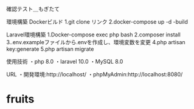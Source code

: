 確認テスト＿もぎたて

環境構築
Dockerビルド
1.git clone リンク
2.docker-compose up -d -build


Laravel環境構築
1.Docker-compose exec php bash
2.composer install
3..env.exampleファイルから.envを作成し、環境変数を変更
4.php artisan key:generate
5.php artisan migrate



使用技術
・php 8.0
・laravel 10.0
・MySQL 8.0

URL
・開発環境:http://localhost/
・phpMyAdmin:http://localhost:8080/
# fruits
